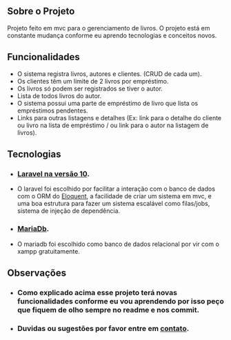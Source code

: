 ## Sobre o Projeto

Projeto feito em mvc para o gerenciamento de livros.
O projeto está em constante mudança conforme eu aprendo tecnologias e conceitos novos. 



## Funcionalidades

- O sistema registra livros, autores e clientes. (CRUD de cada um).
- Os clientes têm um limite de 2 livros por empréstimo.
- Os livros só podem ser registrados se tiver o autor.
- Lista de todos livros do autor.
- O sistema possui uma parte de empréstimo de livro que lista os empréstimos pendentes.
- Links para outras listagens e detalhes (Ex: link para o detalhe do cliente ou livro na lista de empréstimo / ou link para o autor na listagem de livros).


## Tecnologias

- ### [Laravel na versão 10](https://laravel.com/docs/10.x).
- O laravel foi escolhido por facilitar a interação com o banco de dados com o ORM do [Eloquent](https://laravel.com/docs/10.x/eloquent), a facilidade de criar um sistema em mvc, e uma boa estrutura para fazer um sistema escalável como filas/jobs, sistema de injeção de dependência.
- ### [MariaDb](https://www.apachefriends.org/pt_br/index.html).
- O mariadb foi escolhido como banco de dados relacional por vir com o xampp gratuitamente.


## Observações

- ### Como explicado acima esse projeto terá novas funcionalidades conforme eu vou aprendendo por isso peço que fiquem de olho sempre no readme e nos commit.

- ### Duvidas ou sugestões por favor entre em [contato](https://www.linkedin.com/in/hugo-antonio-515b641a6/).
